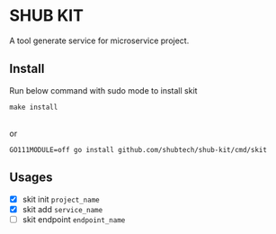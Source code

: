 # SHUB KIT
A tool generate service for microservice project.

## Install
Run below command with sudo mode to install skit
```shell
make install
```
<br>or<br>
```shell
GO111MODULE=off go install github.com/shubtech/shub-kit/cmd/skit
```

## Usages
- [x] skit init `project_name`
- [x] skit add `service_name`
- [ ] skit endpoint `endpoint_name` 